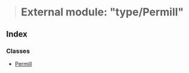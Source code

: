 > # External module: "type/Permill"

## Index

### Classes

* [Permill](../classes/_type_permill_.permill.md)